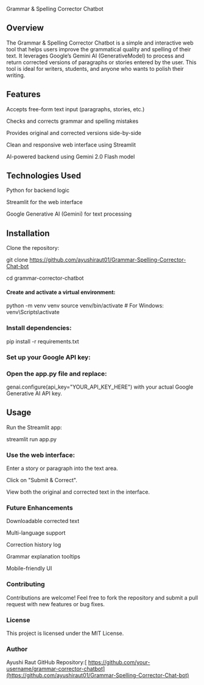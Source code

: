 Grammar & Spelling Corrector Chatbot

## Overview

The Grammar & Spelling Corrector Chatbot is a simple and interactive web tool that helps users improve the grammatical quality and spelling of their text. It leverages Google’s Gemini AI (GenerativeModel) to process and return corrected versions of paragraphs or stories entered by the user. This tool is ideal for writers, students, and anyone who wants to polish their writing.

## Features

Accepts free-form text input (paragraphs, stories, etc.)

Checks and corrects grammar and spelling mistakes

Provides original and corrected versions side-by-side

Clean and responsive web interface using Streamlit

AI-powered backend using Gemini 2.0 Flash model

## Technologies Used
Python for backend logic

Streamlit for the web interface

Google Generative AI (Gemini) for text processing

## Installation
Clone the repository:


git clone https://github.com/ayushiraut01/Grammar-Spelling-Corrector-Chat-bot

cd grammar-corrector-chatbot

#### Create and activate a virtual environment:


python -m venv venv
source venv/bin/activate  # For Windows: venv\Scripts\activate

### Install dependencies:

pip install -r requirements.txt

### Set up your Google API key:

### Open the app.py file and replace:


genai.configure(api_key="YOUR_API_KEY_HERE")
with your actual Google Generative AI API key.

## Usage
Run the Streamlit app:


streamlit run app.py
### Use the web interface:

Enter a story or paragraph into the text area.

Click on "Submit & Correct".

View both the original and corrected text in the interface.

### Future Enhancements
Downloadable corrected text

Multi-language support

Correction history log

Grammar explanation tooltips

Mobile-friendly UI

### Contributing
Contributions are welcome!
Feel free to fork the repository and submit a pull request with new features or bug fixes.

### License
This project is licensed under the MIT License.

### Author
Ayushi Raut 
GitHub Repository:[ https://github.com/your-username/grammar-corrector-chatbot](https://github.com/ayushiraut01/Grammar-Spelling-Corrector-Chat-bot)

